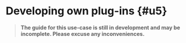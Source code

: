 # Developing own plug-ins {#u5}
> **The guide for this use-case is still in development and may be incomplete. Please excuse any inconveniences.**

